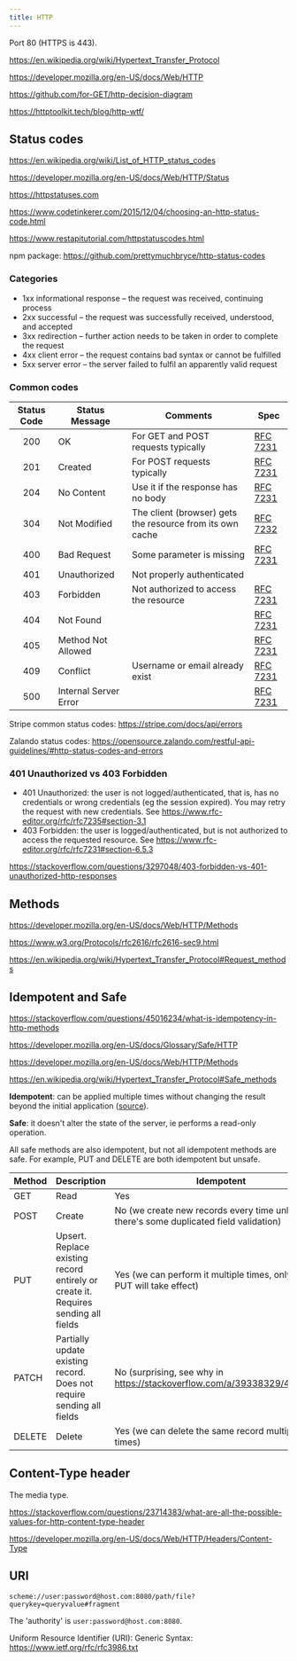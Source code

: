 ```yaml
---
title: HTTP
---
```


Port 80 (HTTPS is 443).

https://en.wikipedia.org/wiki/Hypertext_Transfer_Protocol

https://developer.mozilla.org/en-US/docs/Web/HTTP

https://github.com/for-GET/http-decision-diagram

https://httptoolkit.tech/blog/http-wtf/

## Status codes

https://en.wikipedia.org/wiki/List_of_HTTP_status_codes

https://developer.mozilla.org/en-US/docs/Web/HTTP/Status

https://httpstatuses.com

https://www.codetinkerer.com/2015/12/04/choosing-an-http-status-code.html

https://www.restapitutorial.com/httpstatuscodes.html

npm package: https://github.com/prettymuchbryce/http-status-codes

### Categories

- 1xx informational response – the request was received, continuing process
- 2xx successful – the request was successfully received, understood, and accepted
- 3xx redirection – further action needs to be taken in order to complete the request
- 4xx client error – the request contains bad syntax or cannot be fulfilled
- 5xx server error – the server failed to fulfil an apparently valid request

### Common codes

| Status Code | Status Message        | Comments                                                  | Spec                                                         |
| :---------: | --------------------- | --------------------------------------------------------- | ------------------------------------------------------------ |
|     200     | OK                    | For GET and POST requests typically                       | [RFC 7231](https://httpwg.org/specs/rfc7231.html#status.200) |
|     201     | Created               | For POST requests typically                               | [RFC 7231](https://httpwg.org/specs/rfc7231.html#status.201) |
|     204     | No Content            | Use it if the response has no body                        | [RFC 7231](https://httpwg.org/specs/rfc7231.html#status.204) |
|     304     | Not Modified          | The client (browser) gets the resource from its own cache | [RFC 7232](https://httpwg.org/specs/rfc7232.html#status.304) |
|     400     | Bad Request           | Some parameter is missing                                 | [RFC 7231](https://httpwg.org/specs/rfc7231.html#status.400) |
|     401     | Unauthorized          | Not properly authenticated                                |                                                              |
|     403     | Forbidden             | Not authorized to access the resource                     | [RFC 7231](https://httpwg.org/specs/rfc7231.html#status.403) |
|     404     | Not Found             |                                                           | [RFC 7231](https://httpwg.org/specs/rfc7231.html#status.404) |
|     405     | Method Not Allowed    |                                                           | [RFC 7231](https://httpwg.org/specs/rfc7231.html#status.405) |
|     409     | Conflict              | Username or email already exist                           | [RFC 7231](https://httpwg.org/specs/rfc7231.html#status.409) |
|     500     | Internal Server Error |                                                           | [RFC 7231](https://httpwg.org/specs/rfc7231.html#status.500) |

Stripe common status codes: https://stripe.com/docs/api/errors

Zalando status codes: https://opensource.zalando.com/restful-api-guidelines/#http-status-codes-and-errors

### 401 Unauthorized vs 403 Forbidden

- 401 Unauthorized: the user is not logged/authenticated, that is, has no credentials or wrong credentials (eg the session expired). You may retry the request with new credentials. See https://www.rfc-editor.org/rfc/rfc7235#section-3.1
- 403 Forbidden: the user is logged/authenticated, but is not authorized to access the requested resource. See https://www.rfc-editor.org/rfc/rfc7231#section-6.5.3

https://stackoverflow.com/questions/3297048/403-forbidden-vs-401-unauthorized-http-responses

## Methods

https://developer.mozilla.org/en-US/docs/Web/HTTP/Methods

https://www.w3.org/Protocols/rfc2616/rfc2616-sec9.html

https://en.wikipedia.org/wiki/Hypertext_Transfer_Protocol#Request_methods

## Idempotent and Safe

https://stackoverflow.com/questions/45016234/what-is-idempotency-in-http-methods

https://developer.mozilla.org/en-US/docs/Glossary/Safe/HTTP

https://developer.mozilla.org/en-US/docs/Web/HTTP/Methods

https://en.wikipedia.org/wiki/Hypertext_Transfer_Protocol#Safe_methods

**Idempotent**: can be applied multiple times without changing the result beyond the initial application ([source](https://en.wikipedia.org/wiki/Idempotence)).

**Safe**: it doesn't alter the state of the server, ie performs a read-only operation.

All safe methods are also idempotent, but not all idempotent methods are safe. For example, PUT and DELETE are both idempotent but unsafe.

| Method | Description                                                                        | Idempotent                                                                            | Safe |
| ------ | ---------------------------------------------------------------------------------- | ------------------------------------------------------------------------------------- | ---- |
| GET    | Read                                                                               | Yes                                                                                   | Yes  |
| POST   | Create                                                                             | No (we create new records every time unless there's some duplicated field validation) | No   |
| PUT    | Upsert. Replace existing record entirely or create it. Requires sending all fields | Yes (we can perform it multiple times, only the first PUT will take effect)           | No   |
| PATCH  | Partially update existing record. Does not require sending all fields              | No (surprising, see why in https://stackoverflow.com/a/39338329/4034572)              | No   |
| DELETE | Delete                                                                             | Yes (we can delete the same record multiple times)                                    | No   |

## Content-Type header

The media type.

https://stackoverflow.com/questions/23714383/what-are-all-the-possible-values-for-http-content-type-header

https://developer.mozilla.org/en-US/docs/Web/HTTP/Headers/Content-Type

## URI

`scheme://user:password@host.com:8080/path/file?querykey=queryvalue#fragment`

The 'authority' is `user:password@host.com:8080`.

Uniform Resource Identifier (URI): Generic Syntax: https://www.ietf.org/rfc/rfc3986.txt
